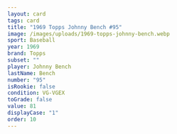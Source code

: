 ```yaml
---
layout: card
tags: card
title: "1969 Topps Johnny Bench #95"
image: /images/uploads/1969-topps-johnny-bench.webp
sport: Baseball
year: 1969
brand: Topps
subset: ""
player: Johnny Bench
lastName: Bench
number: "95"
isRookie: false
condition: VG-VGEX
toGrade: false
value: 81
displayCase: "1"
order: 10
---
```

